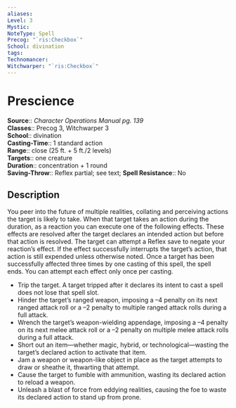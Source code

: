 ```yaml
---
aliases: 
Level: 3
Mystic: 
NoteType: Spell
Precog: "`ris:Checkbox`"
School: divination 
tags: 
Technomancer: 
Witchwarper: "`ris:Checkbox`"
---
```


# Prescience

**Source**:: _Character Operations Manual pg. 139_  
**Classes**:: Precog 3, Witchwarper 3  
**School**:: divination  
**Casting-Time**:: 1 standard action  
**Range**:: close (25 ft. + 5 ft./2 levels)  
**Targets**:: one creature  
**Duration**:: concentration + 1 round  
**Saving-Throw**:: Reflex partial; see text;
**Spell Resistance**:: No

## Description

You peer into the future of multiple realities, collating and perceiving actions the target is likely to take. When that target takes an action during the duration, as a reaction you can execute one of the following effects. These effects are resolved after the target declares an intended action but before that action is resolved. The target can attempt a Reflex save to negate your reaction’s effect. If the effect successfully interrupts the target’s action, that action is still expended unless otherwise noted. Once a target has been successfully affected three times by one casting of this spell, the spell ends. You can attempt each effect only once per casting.

-   Trip the target. A target tripped after it declares its intent to cast a spell does not lose that spell slot.
-   Hinder the target’s ranged weapon, imposing a –4 penalty on its next ranged attack roll or a –2 penalty to multiple ranged attack rolls during a full attack.
-   Wrench the target’s weapon-wielding appendage, imposing a –4 penalty on its next melee attack roll or a –2 penalty on multiple melee attack rolls during a full attack.
-   Short out an item—whether magic, hybrid, or technological—wasting the target’s declared action to activate that item.
-   Jam a weapon or weapon-like object in place as the target attempts to draw or sheathe it, thwarting that attempt.
-   Cause the target to fumble with ammunition, wasting its declared action to reload a weapon.
-   Unleash a blast of force from eddying realities, causing the foe to waste its declared action to stand up from prone.
